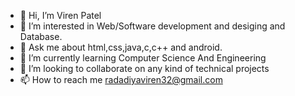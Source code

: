 - 👋 Hi, I’m Viren Patel
- 👀 I’m interested in Web/Software development and desiging and Database.
- 💬 Ask me about html,css,java,c,c++ and android.
- 🌱 I’m currently learning Computer Science And Engineering
- 💞️ I’m looking to collaborate on any kind of technical projects
- 📫 How to reach me radadiyaviren32@gmail.com
